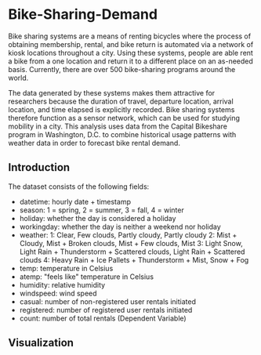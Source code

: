 # Bike-Sharing-Demand

Bike sharing systems are a means of renting bicycles where the process of obtaining membership, rental, and bike return is automated via a network of kiosk locations throughout a city. Using these systems, people are able rent a bike from a one location and return it to a different place on an as-needed basis. Currently, there are over 500 bike-sharing programs around the world.

The data generated by these systems makes them attractive for researchers because the duration of travel, departure location, arrival location, and time elapsed is explicitly recorded. Bike sharing systems therefore function as a sensor network, which can be used for studying mobility in a city. This analysis uses data from the Capital Bikeshare program in Washington, D.C. to combine historical usage patterns with weather data in order to forecast bike rental demand.

## Introduction

The dataset consists of the following fields: 


- datetime: hourly date + timestamp
- season: 1 = spring, 2 = summer, 3 = fall, 4 = winter
- holiday: whether the day is considered a holiday
- workingday: whether the day is neither a weekend nor holiday
- weather:
	 1: Clear, Few clouds, Partly cloudy, Partly cloudy
	 2: Mist + Cloudy, Mist + Broken clouds, Mist + Few clouds, Mist
	 3: Light Snow, Light Rain + Thunderstorm + Scattered clouds, Light Rain + Scattered clouds
	 4: Heavy Rain + Ice Pallets + Thunderstorm + Mist, Snow + Fog
- temp: temperature in Celsius
- atemp: "feels like" temperature in Celsius
- humidity: relative humidity
- windspeed: wind speed
- casual: number of non-registered user rentals initiated
- registered: number of registered user rentals initiated
- count: number of total rentals (Dependent Variable)

## Visualization

